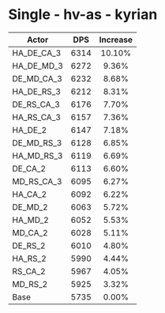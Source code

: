 # Single - hv-as - kyrian
| Actor | DPS | Increase |
|---|:---:|:---:|
|HA_DE_CA_3|6314|10.10%|
|HA_DE_MD_3|6272|9.36%|
|DE_MD_CA_3|6232|8.68%|
|HA_DE_RS_3|6212|8.31%|
|DE_RS_CA_3|6176|7.70%|
|HA_RS_CA_3|6157|7.36%|
|HA_DE_2|6147|7.18%|
|DE_MD_RS_3|6128|6.85%|
|HA_MD_RS_3|6119|6.69%|
|DE_CA_2|6113|6.60%|
|MD_RS_CA_3|6095|6.27%|
|HA_CA_2|6092|6.22%|
|DE_MD_2|6063|5.72%|
|HA_MD_2|6052|5.53%|
|MD_CA_2|6028|5.11%|
|DE_RS_2|6010|4.80%|
|HA_RS_2|5990|4.44%|
|RS_CA_2|5967|4.05%|
|MD_RS_2|5925|3.32%|
|Base|5735|0.00%|

